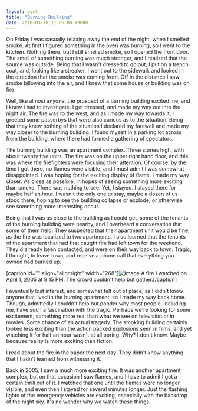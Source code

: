 ```yaml
---
layout: post
title: "Burning Building"
date: 2010-05-18 11:06:00 +0000
---
```

On Friday I was casually relaxing away the end of the night, when I smelled smoke. At first I figured something in the oven was burning, so I went to the kitchen. Nothing there, but I still smelled smoke, so I opened the front door. The smell of something burning was much stronger, and I realized that the source was outside. Being that I wasn't dressed to go out, I put on a trench coat, and, looking like a streaker, I went out to the sidewalk and looked in the direction that the smoke was coming from. Off in the distance I saw smoke billowing into the air, and I knew that some house or building was on fire.

Well, like almost anyone, the prospect of a burning building excited me, and I knew I had to investigate. I got dressed, and made my way out into the night air. The fire was to the west, and as I made my way towards it, I greeted some passerbys that were also curious as to the situation. Being that they knew nothing of the situation I declared my farewell and made my way closer to the burning building. I found myself in a parking lot across from the building, where there had formed a gathering of spectators.

The burning building was an apartment complex. Three stories high, with about twenty five units. The fire was on the upper right hand floor, and this was where the firefighters were focusing their attention. Of course, by the time I got there, no flames were visible, and I must admit I was somewhat disappointed. I was hoping for the exciting display of flame. I made my way closer. As close as possible, in hopes of seeing something more exciting than smoke. There was nothing to see. Yet, I stayed. I stayed there for maybe half an hour. I wasn't the only one to stay, maybe a dozen of us stood there, hoping to see the building collapse or explode, or otherwise see something more interesting occur.

Being that I was as close to the building as I could get, some of the tenants of the burning building were nearby, and I overheard a conversation that some of them held. They suspected that their apartment unit would be fine, as the fire was localized to two apartments. I also learned that the tenants of the apartment that had first caught fire had left town for the weekend. They'd already been contacted, and were on their way back to town. Tragic, I thought, to leave town, and receive a phone call that everything you owned had burned up.

[caption id="" align="alignright" width="268"]![Image](/https://www.jackeverett.com/rc_files/c/v/cvillefire.JPG) A fire I watched on April 1, 2005 at 9:15 PM. The crowd couldn't help but gather.[/caption]

I eventually lost interest, and somewhat felt out of place, as I didn't know anyone that lived in the burning apartment, so I made my way back home. Though, admittedly I couldn't help but ponder why most people, including me, have such a fascination with the tragic. Perhaps we're looking for some excitement, something more real than what we see on television or in movies. Some chance of an actual tragedy. The smoking building certainly looked less exciting than the action packed explosions seen in films, and yet watching it for half an hour wasn't at all boring. Why? I don't know. Maybe because reality is more exciting than fiction.

I read about the fire in the paper the next day. They didn't know anything that I hadn't learned from witnessing it.

Back in 2005, I saw a much more exciting fire. It was another apartment complex, but on that occasion I saw flames, and I have to admit I got a certain thrill out of it. I watched that one until the flames were no longer visible, and even then I stayed for several minutes longer. Just the flashing lights of the emergency vehicles are exciting, especially with the backdrop of the night sky. It's no wonder why we watch these things.
